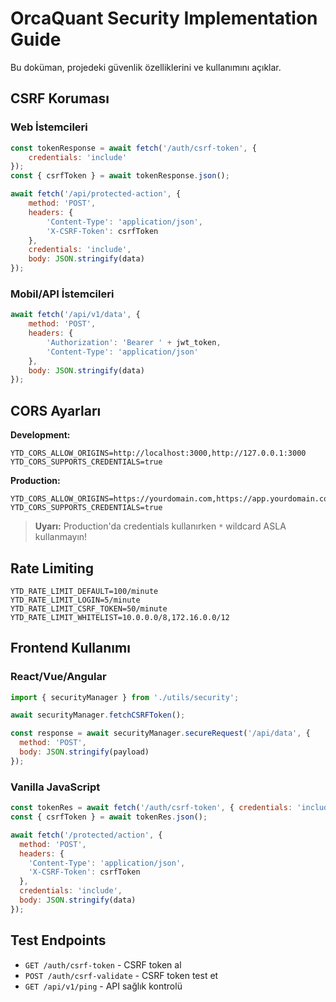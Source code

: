 # OrcaQuant Security Implementation Guide

Bu doküman, projedeki güvenlik özelliklerini ve kullanımını açıklar.

## CSRF Koruması

### Web İstemcileri
```javascript
const tokenResponse = await fetch('/auth/csrf-token', {
    credentials: 'include'
});
const { csrfToken } = await tokenResponse.json();

await fetch('/api/protected-action', {
    method: 'POST',
    headers: {
        'Content-Type': 'application/json',
        'X-CSRF-Token': csrfToken
    },
    credentials: 'include',
    body: JSON.stringify(data)
});
```

### Mobil/API İstemcileri
```javascript
await fetch('/api/v1/data', {
    method: 'POST',
    headers: {
        'Authorization': 'Bearer ' + jwt_token,
        'Content-Type': 'application/json'
    },
    body: JSON.stringify(data)
});
```

## CORS Ayarları

**Development:**
```env
YTD_CORS_ALLOW_ORIGINS=http://localhost:3000,http://127.0.0.1:3000
YTD_CORS_SUPPORTS_CREDENTIALS=true
```

**Production:**
```env
YTD_CORS_ALLOW_ORIGINS=https://yourdomain.com,https://app.yourdomain.com
YTD_CORS_SUPPORTS_CREDENTIALS=true
```

> **Uyarı:** Production'da credentials kullanırken `*` wildcard ASLA kullanmayın!

## Rate Limiting

```env
YTD_RATE_LIMIT_DEFAULT=100/minute
YTD_RATE_LIMIT_LOGIN=5/minute
YTD_RATE_LIMIT_CSRF_TOKEN=50/minute
YTD_RATE_LIMIT_WHITELIST=10.0.0.0/8,172.16.0.0/12
```

## Frontend Kullanımı

### React/Vue/Angular
```javascript
import { securityManager } from './utils/security';

await securityManager.fetchCSRFToken();

const response = await securityManager.secureRequest('/api/data', {
  method: 'POST',
  body: JSON.stringify(payload)
});
```

### Vanilla JavaScript
```javascript
const tokenRes = await fetch('/auth/csrf-token', { credentials: 'include' });
const { csrfToken } = await tokenRes.json();

await fetch('/protected/action', {
  method: 'POST',
  headers: {
    'Content-Type': 'application/json',
    'X-CSRF-Token': csrfToken
  },
  credentials: 'include',
  body: JSON.stringify(data)
});
```

## Test Endpoints

- `GET /auth/csrf-token` - CSRF token al
- `POST /auth/csrf-validate` - CSRF token test et
- `GET /api/v1/ping` - API sağlık kontrolü
